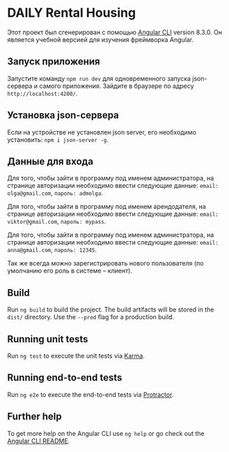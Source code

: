 # DAILY Rental Housing

Этот проект был сгенерирован с помощью [Angular CLI](https://github.com/angular/angular-cli) version 8.3.0.
Он является учебной версией для изучения фреймворка Angular.

## Запуск приложения

Запустите команду `npm run dev` для одновременного запуска json-сервера и самого приложения. Зайдите в браузере по адресу `http://localhost:4200/`.

## Установка json-сервера

Если на устройстве не установлен json server, его необходимо установить: `npm i json-server -g`.

## Данные для входа

Для того, чтобы зайти в программу под именем администратора, на странице авторизации необходимо ввести следующие данные: `email: olga@gmail.com`, `пароль: admolga`.

Для того, чтобы зайти в программу под именем арендодателя, на странице авторизации необходимо ввести следующие данные: `email: viktor@gmail.com`, `пароль: mypass`.

Для того, чтобы зайти в программу под именем администратора, на странице авторизации необходимо ввести следующие данные: `email: anna@gmail.com`, `пароль: 12345`.

Так же всегда можно зарегистрировать нового пользователя (по умолчанию его роль в системе – клиент).
## Build

Run `ng build` to build the project. The build artifacts will be stored in the `dist/` directory. Use the `--prod` flag for a production build.

## Running unit tests

Run `ng test` to execute the unit tests via [Karma](https://karma-runner.github.io).

## Running end-to-end tests

Run `ng e2e` to execute the end-to-end tests via [Protractor](http://www.protractortest.org/).

## Further help

To get more help on the Angular CLI use `ng help` or go check out the [Angular CLI README](https://github.com/angular/angular-cli/blob/master/README.md).
